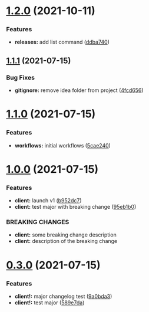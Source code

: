 # [1.2.0](https://github.com/tiagomichaelsousa/helm-php/compare/v1.1.1...v1.2.0) (2021-10-11)


### Features

* **releases:** add list command ([ddba740](https://github.com/tiagomichaelsousa/helm-php/commit/ddba7405d5e9a9a41f3fec8023460475ea5080a7))



## [1.1.1](https://github.com/tiagomichaelsousa/helm-php/compare/v1.1.0...v1.1.1) (2021-07-15)


### Bug Fixes

* **gitignore:** remove idea folder from project ([4fcd656](https://github.com/tiagomichaelsousa/helm-php/commit/4fcd656a5d0c8e4dc84422a074a89ab1ed926e5a))



# [1.1.0](https://github.com/tiagomichaelsousa/helm-php/compare/v1.0.0...v1.1.0) (2021-07-15)


### Features

* **workflows:** initial workflows ([5cae240](https://github.com/tiagomichaelsousa/helm-php/commit/5cae240586e2990268d2640810b3b26f93f3fe0e))



# [1.0.0](https://github.com/tiagomichaelsousa/helm-php/compare/v0.3.0...v1.0.0) (2021-07-15)


### Features

* **client:** launch v1 ([b952dc7](https://github.com/tiagomichaelsousa/helm-php/commit/b952dc7b2276211d5ee0546f7731d0d5efd740b7))
* **client:** test major with breaking change ([95eb1b0](https://github.com/tiagomichaelsousa/helm-php/commit/95eb1b039fa206091f691bba4d10fcc58cc6e00b))


### BREAKING CHANGES

* **client:** some breaking change description
* **client:** description of the breaking change



# [0.3.0](https://github.com/tiagomichaelsousa/helm-php/compare/v0.2.1...v0.3.0) (2021-07-15)


### Features

* **client!:** major changelog test ([9a0bda3](https://github.com/tiagomichaelsousa/helm-php/commit/9a0bda38ddd96a6c8d975cac730c7a0049172059))
* **client!:** test major ([589e7da](https://github.com/tiagomichaelsousa/helm-php/commit/589e7da45b96f93a336a7e3f9a51cd4791b5fb09))



